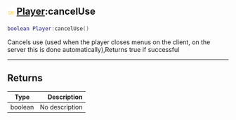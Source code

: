 ## ![shared](../../.gitbook/assets/shared.png) [Player](./readme/player.md):cancelUse

```lua
boolean Player:cancelUse()
```

Cancels use (used when the player closes menus on the client, on the server this is done automatically),Returns true if successful

------
## Returns

| Type   | Description |
| ------ | ----------: |
| boolean | No description |

